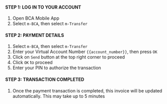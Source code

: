 #### STEP 1: LOG IN TO YOUR ACCOUNT

1. Open BCA Mobile App
2. Select `m-BCA`, then select `m-Transfer`

#### STEP 2: PAYMENT DETAILS

1. Select `m-BCA`, then select `m-Transfer`
2. Enter your Virtual Account Number `{{account_number}}`, then press `OK`
3. Click on `Send` button at the top right corner to proceed
4. Click `OK` to proceed
5. Enter your PIN to authorize the transaction

#### STEP 3: TRANSACTION COMPLETED

1. Once the payment transaction is completed, this invoice will be updated automatically. This may take up to 5 minutes
